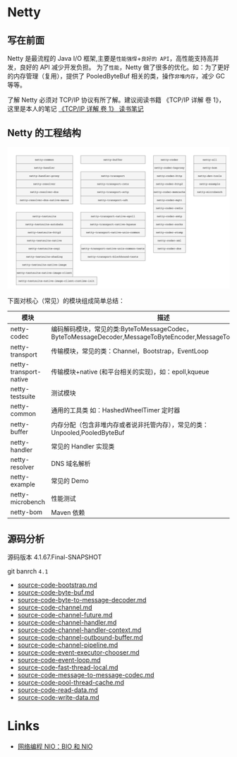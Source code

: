 # Netty

## 写在前面

Netty 是最流程的 Java I/O 框架,主要是`性能强悍`+`良好的 API`，高性能支持高并发，良好的 API 减少开发负担。
为了`性能`，Netty 做了很多的优化。如：为了更好的内存管理（复用），提供了 PooledByteBuf 相关的类，操作`非堆内存`，减少 GC 等等。

了解 Netty 必须对 TCP/IP 协议有所了解。建议阅读书籍 《TCP/IP 详解 卷 1》，这里是本人的笔记 [《TCP/IP 详解 卷 1》 读书笔记](https://github.com/web1992/read/blob/main/tcp-ip/TCP-IP-%E8%AF%A6%E8%A7%A3-%E5%8D%B71/readme.md)

## Netty 的工程结构

![netty-4.1-modules.png](./images/netty-4.1-modules.png)

下面对核心（常见）的模块组成简单总结：

| 模块                   | 描述                                                                                                       |
| ---------------------- | ---------------------------------------------------------------------------------------------------------- |
| netty-codec            | 编码解码模块，常见的类:ByteToMessageCodec，ByteToMessageDecoder,MessageToByteEncoder,MessageToMessageCodec |
| netty-transport        | 传输模块，常见的类：Channel，Bootstrap，EventLoop                                                          |
| netty-transport-native | 传输模块+native (和平台相关的实现)，如：epoll,kqueue                                                       |
| netty-testsuite        | 测试模块                                                                                                   |
| netty-common           | 通用的工具类 如：HashedWheelTimer 定时器                                                                   |
| netty-buffer           | 内存分配（包含非堆内存或者说非托管内存），常见的类：Unpooled,PooledByteBuf                                 |
| netty-handler          | 常见的 Handler 实现类                                                                                      |
| netty-resolver         | DNS 域名解析                                                                                               |
| netty-example          | 常见的 Demo                                                                                                |
| netty-microbench       | 性能测试                                                                                                   |
| netty-bom              | Maven 依赖                                                                                                 |

## 源码分析

源码版本 4.1.67.Final-SNAPSHOT

git banrch `4.1`

- [source-code-bootstrap.md](source-code-bootstrap.md)
- [source-code-byte-buf.md](source-code-byte-buf.md)
- [source-code-byte-to-message-decoder.md](source-code-byte-to-message-decoder.md)
- [source-code-channel.md](source-code-channel.md)
- [source-code-channel-future.md](source-code-channel-future.md)
- [source-code-channel-handler.md](source-code-channel-handler.md)
- [source-code-channel-handler-context.md](source-code-channel-handler-context.md)
- [source-code-channel-outbound-buffer.md](source-code-channel-outbound-buffer.md)
- [source-code-channel-pipeline.md](source-code-channel-pipeline.md)
- [source-code-event-executor-chooser.md](source-code-event-executor-chooser.md)
- [source-code-event-loop.md](source-code-event-loop.md)
- [source-code-fast-thread-local.md](source-code-fast-thread-local.md)
- [source-code-message-to-message-codec.md](source-code-message-to-message-codec.md)
- [source-code-pool-thread-cache.md](source-code-pool-thread-cache.md)
- [source-code-read-data.md](source-code-read-data.md)
- [source-code-write-data.md](source-code-write-data.md)

# Links

- [网络编程 NIO：BIO 和 NIO](https://www.cnblogs.com/gaofei200/p/13933952.html)
